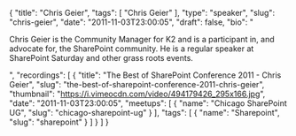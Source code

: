 {
  "title": "Chris Geier",
  "tags": [
    "Chris Geier"
  ],
  "type": "speaker",
  "slug": "chris-geier",
  "date": "2011-11-03T23:00:05",
  "draft": false,
  "bio": "<p>Chris Geier is the Community Manager for K2 and is a participant in, and advocate for, the SharePoint community. He is a regular speaker at SharePoint Saturday and other grass roots events.</p>",
  "recordings": [
    {
      "title": "The Best of SharePoint Conference 2011 - Chris Geier",
      "slug": "the-best-of-sharepoint-conference-2011-chris-geier",
      "thumbnail": "https://i.vimeocdn.com/video/494179426_295x166.jpg",
      "date": "2011-11-03T23:00:05",
      "meetups": [
        {
          "name": "Chicago SharePoint UG",
          "slug": "chicago-sharepoint-ug"
        }
      ],
      "tags": [
        {
          "name": "Sharepoint",
          "slug": "sharepoint"
        }
      ]
    }
  ]
}